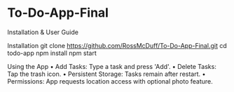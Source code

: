 # To-Do-App-Final

Installation & User Guide

Installation
  git clone https://github.com/RossMcDuff/To-Do-App-Final.git
  cd todo-app
  npm install
  npm start

Using the App
  •	Add Tasks: Type a task and press 'Add'.
  •	Delete Tasks: Tap the trash icon.
  •	Persistent Storage: Tasks remain after restart.
  •	Permissions: App requests location access with optional photo feature.
